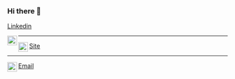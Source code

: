 
### Hi there 👋
<a target="_blank" href="https://www.linkedin.com/in/miguel-araujo-462303177/">Linkedin</a>

<a target="_blank" href="https://www.linkedin.com/in/miguel-araujo-462303177/">
  <img align="left" alt="LinkdeIN" width="22px" src="https://cdn.jsdelivr.net/npm/simple-icons@v3/icons/linkedin.svg" />
</a>

<hr>

<a  target="_blank" href="https://mig1998.github.io/">Site</a>
<a target="_blank" href="https://mig1998.github.io/">
  <img align="left" alt="Site" width="22px" src="https://cdn.jsdelivr.net/npm/simple-icons@3.7.0/icons/sitepoint.svg" />
</a>

<hr>


<a  target="_blank"  href="mailto:miguelaras@hotmail.com">Email</a>
<a target="_blank" href="mailto:miguelaras@hotmail.com">
  <img align="left" alt="hotmail" width="22px" src="https://cdn.jsdelivr.net/npm/simple-icons@v3/icons/gmail.svg" />
</a>


<!--
**mig1998/mig1998** is a ✨ _special_ ✨ repository because its `README.md` (this file) appears on your GitHub profile.



Here are some ideas to get you started:

- 🔭 I’m currently working on ...
- 🌱 I’m currently learning ...
- 👯 I’m looking to collaborate on ...
- 🤔 I’m looking for help with ...
- 💬 Ask me about ...
- 📫 How to reach me: ...
- 😄 Pronouns: ...
- ⚡ Fun fact: ...
-->

